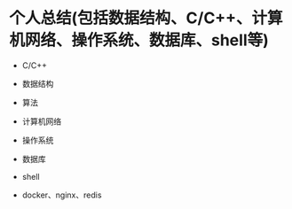 # 个人总结(包括数据结构、C/C++、计算机网络、操作系统、数据库、shell等)

- C/C++

- 数据结构

- 算法

- 计算机网络

- 操作系统

- 数据库

- shell

- docker、nginx、redis

